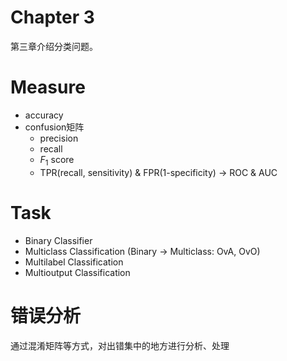 # Chapter 3

第三章介绍分类问题。

# Measure

- accuracy
- confusion矩阵
  - precision
  - recall
  - $F_1$ score
  - TPR(recall, sensitivity) & FPR(1-specificity) -> ROC & AUC

# Task
- Binary Classifier
- Multiclass Classification (Binary -> Multiclass: OvA, OvO)
- Multilabel Classification
- Multioutput Classification

# 错误分析
通过混淆矩阵等方式，对出错集中的地方进行分析、处理











